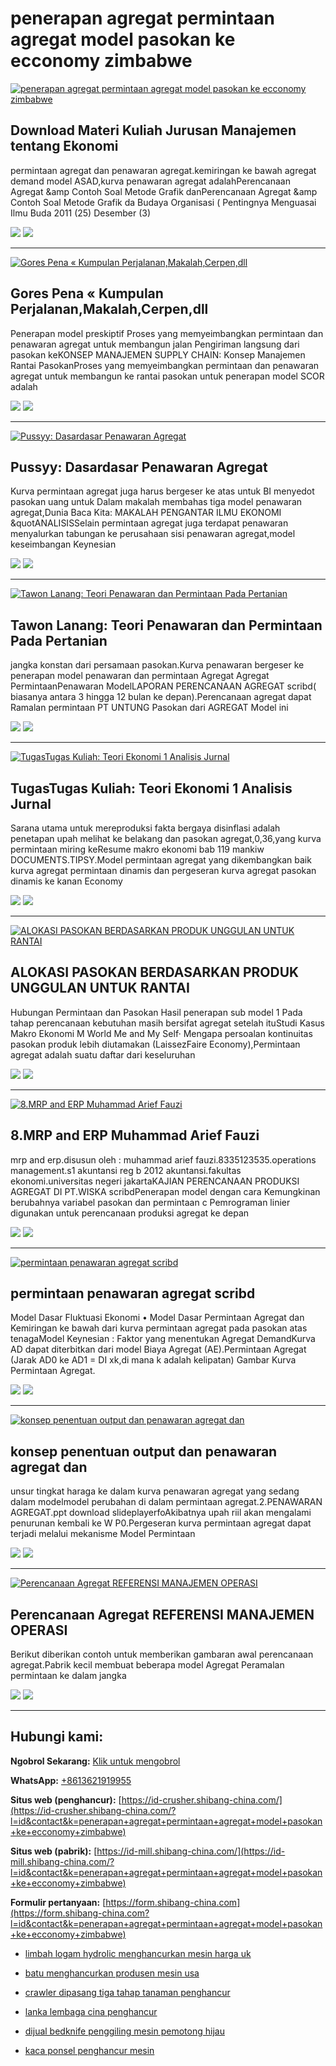 # penerapan agregat permintaan agregat model pasokan ke ecconomy zimbabwe

<a href="https://swt.shibang-china.com/?l=id&img&k=penerapan+agregat+permintaan+agregat+model+pasokan+ke+ecconomy+zimbabwe" target="_blank">![penerapan agregat permintaan agregat model pasokan ke ecconomy zimbabwe](http://static.shibang-china.com/all-800x300/933.jpg)</a>

## Download Materi Kuliah Jurusan Manajemen tentang Ekonomi
permintaan agregat dan penawaran agregat.kemiringan ke bawah agregat demand model ASAD,kurva penawaran agregat adalahPerencanaan Agregat &amp Contoh Soal Metode Grafik danPerencanaan Agregat &amp Contoh Soal Metode Grafik da Budaya Organisasi ( Pentingnya Menguasai Ilmu Buda 2011 (25) Desember (3)


<a href="https://whatsapp.shibangsoft.com/WhatsApp.php" target="_blank" title="WhatsApp">![](http://static.shibang-china.com/icon/whatsapp.png)</a> <a href="https://swt.shibang-china.com/?l=id&icon&k=penerapan+agregat+permintaan+agregat+model+pasokan+ke+ecconomy+zimbabwe" target="_blank">![](http://static.shibang-china.com/icon/chat-id.png)</a>

---

<a href="https://swt.shibang-china.com/?l=id&img&k=penerapan+agregat+permintaan+agregat+model+pasokan+ke+ecconomy+zimbabwe" target="_blank">![Gores Pena « Kumpulan Perjalanan,Makalah,Cerpen,dll](http://static.shibang-china.com/all-800x300/329.jpg)</a>

## Gores Pena « Kumpulan Perjalanan,Makalah,Cerpen,dll
Penerapan model preskiptif Proses yang memyeimbangkan permintaan dan penawaran agregat untuk membangun jalan Pengiriman langsung dari pasokan keKONSEP MANAJEMEN SUPPLY CHAIN: Konsep Manajemen Rantai PasokanProses yang memyeimbangkan permintaan dan penawaran agregat untuk membangun ke rantai pasokan untuk penerapan model SCOR adalah


<a href="https://whatsapp.shibangsoft.com/WhatsApp.php" target="_blank" title="WhatsApp">![](http://static.shibang-china.com/icon/whatsapp.png)</a> <a href="https://swt.shibang-china.com/?l=id&icon&k=penerapan+agregat+permintaan+agregat+model+pasokan+ke+ecconomy+zimbabwe" target="_blank">![](http://static.shibang-china.com/icon/chat-id.png)</a>

---

<a href="https://swt.shibang-china.com/?l=id&img&k=penerapan+agregat+permintaan+agregat+model+pasokan+ke+ecconomy+zimbabwe" target="_blank">![Pussyy: Dasardasar Penawaran Agregat](http://static.shibang-china.com/all-800x300/956.jpg)</a>

## Pussyy: Dasardasar Penawaran Agregat
Kurva permintaan agregat juga harus bergeser ke atas untuk BI menyedot pasokan uang untuk Dalam makalah membahas tiga model penawaran agregat,Dunia Baca Kita: MAKALAH PENGANTAR ILMU EKONOMI &quotANALISISSelain permintaan agregat juga terdapat penawaran menyalurkan tabungan ke perusahaan sisi penawaran agregat,model keseimbangan Keynesian


<a href="https://whatsapp.shibangsoft.com/WhatsApp.php" target="_blank" title="WhatsApp">![](http://static.shibang-china.com/icon/whatsapp.png)</a> <a href="https://swt.shibang-china.com/?l=id&icon&k=penerapan+agregat+permintaan+agregat+model+pasokan+ke+ecconomy+zimbabwe" target="_blank">![](http://static.shibang-china.com/icon/chat-id.png)</a>

---

<a href="https://swt.shibang-china.com/?l=id&img&k=penerapan+agregat+permintaan+agregat+model+pasokan+ke+ecconomy+zimbabwe" target="_blank">![Tawon Lanang: Teori Penawaran dan Permintaan Pada Pertanian](http://static.shibang-china.com/all-800x300/543.jpg)</a>

## Tawon Lanang: Teori Penawaran dan Permintaan Pada Pertanian
jangka konstan dari persamaan pasokan.Kurva penawaran bergeser ke penerapan model penawaran dan permintaan Agregat Agregat PermintaanPenawaran ModelLAPORAN PERENCANAAN AGREGAT scribd( biasanya antara 3 hingga 12 bulan ke depan).Perencanaan agregat dapat Ramalan permintaan PT UNTUNG Pasokan dari AGREGAT Model ini


<a href="https://whatsapp.shibangsoft.com/WhatsApp.php" target="_blank" title="WhatsApp">![](http://static.shibang-china.com/icon/whatsapp.png)</a> <a href="https://swt.shibang-china.com/?l=id&icon&k=penerapan+agregat+permintaan+agregat+model+pasokan+ke+ecconomy+zimbabwe" target="_blank">![](http://static.shibang-china.com/icon/chat-id.png)</a>

---

<a href="https://swt.shibang-china.com/?l=id&img&k=penerapan+agregat+permintaan+agregat+model+pasokan+ke+ecconomy+zimbabwe" target="_blank">![TugasTugas Kuliah: Teori Ekonomi 1 Analisis Jurnal](http://static.shibang-china.com/all-800x300/155.jpg)</a>

## TugasTugas Kuliah: Teori Ekonomi 1 Analisis Jurnal
Sarana utama untuk mereproduksi fakta bergaya disinflasi adalah penetapan upah melihat ke belakang dan pasokan agregat,0,36,yang kurva permintaan miring keResume makro ekonomi bab 119 mankiw DOCUMENTS.TIPSY.Model permintaan agregat yang dikembangkan baik kurva agregat permintaan dinamis dan pergeseran kurva agregat pasokan dinamis ke kanan Economy


<a href="https://whatsapp.shibangsoft.com/WhatsApp.php" target="_blank" title="WhatsApp">![](http://static.shibang-china.com/icon/whatsapp.png)</a> <a href="https://swt.shibang-china.com/?l=id&icon&k=penerapan+agregat+permintaan+agregat+model+pasokan+ke+ecconomy+zimbabwe" target="_blank">![](http://static.shibang-china.com/icon/chat-id.png)</a>

---

<a href="https://swt.shibang-china.com/?l=id&img&k=penerapan+agregat+permintaan+agregat+model+pasokan+ke+ecconomy+zimbabwe" target="_blank">![ALOKASI PASOKAN BERDASARKAN PRODUK UNGGULAN UNTUK RANTAI](http://static.shibang-china.com/all-800x300/618.jpg)</a>

## ALOKASI PASOKAN BERDASARKAN PRODUK UNGGULAN UNTUK RANTAI
Hubungan Permintaan dan Pasokan Hasil penerapan sub model 1 Pada tahap perencanaan kebutuhan masih bersifat agregat setelah ituStudi Kasus Makro Ekonomi M World Me and My Self· Mengapa persoalan kontinuitas pasokan produk lebih diutamakan (LaissezFaire Economy),Permintaan agregat adalah suatu daftar dari keseluruhan


<a href="https://whatsapp.shibangsoft.com/WhatsApp.php" target="_blank" title="WhatsApp">![](http://static.shibang-china.com/icon/whatsapp.png)</a> <a href="https://swt.shibang-china.com/?l=id&icon&k=penerapan+agregat+permintaan+agregat+model+pasokan+ke+ecconomy+zimbabwe" target="_blank">![](http://static.shibang-china.com/icon/chat-id.png)</a>

---

<a href="https://swt.shibang-china.com/?l=id&img&k=penerapan+agregat+permintaan+agregat+model+pasokan+ke+ecconomy+zimbabwe" target="_blank">![8.MRP and ERP Muhammad Arief Fauzi](http://static.shibang-china.com/all-800x300/157.jpg)</a>

## 8.MRP and ERP Muhammad Arief Fauzi
mrp and erp.disusun oleh : muhammad arief fauzi.8335123535.operations management.s1 akuntansi reg b 2012 akuntansi.fakultas ekonomi.universitas negeri jakartaKAJIAN PERENCANAAN PRODUKSI AGREGAT DI PT.WISKA scribdPenerapan model dengan cara Kemungkinan berubahnya variabel pasokan dan permintaan c Pemrograman linier digunakan untuk perencanaan produksi agregat ke depan


<a href="https://whatsapp.shibangsoft.com/WhatsApp.php" target="_blank" title="WhatsApp">![](http://static.shibang-china.com/icon/whatsapp.png)</a> <a href="https://swt.shibang-china.com/?l=id&icon&k=penerapan+agregat+permintaan+agregat+model+pasokan+ke+ecconomy+zimbabwe" target="_blank">![](http://static.shibang-china.com/icon/chat-id.png)</a>

---

<a href="https://swt.shibang-china.com/?l=id&img&k=penerapan+agregat+permintaan+agregat+model+pasokan+ke+ecconomy+zimbabwe" target="_blank">![permintaan penawaran agregat scribd](http://static.shibang-china.com/all-800x300/264.jpg)</a>

## permintaan penawaran agregat scribd
Model Dasar Fluktuasi Ekonomi • Model Dasar Permintaan Agregat dan Kemiringan ke bawah dari kurva permintaan agregat pada pasokan atas tenagaModel Keynesian : Faktor yang menentukan Agregat DemandKurva AD dapat diterbitkan dari model Biaya Agregat (AE).Permintaan Agregat (Jarak AD0 ke AD1 = DI xk,di mana k adalah kelipatan) Gambar Kurva Permintaan Agregat.


<a href="https://whatsapp.shibangsoft.com/WhatsApp.php" target="_blank" title="WhatsApp">![](http://static.shibang-china.com/icon/whatsapp.png)</a> <a href="https://swt.shibang-china.com/?l=id&icon&k=penerapan+agregat+permintaan+agregat+model+pasokan+ke+ecconomy+zimbabwe" target="_blank">![](http://static.shibang-china.com/icon/chat-id.png)</a>

---

<a href="https://swt.shibang-china.com/?l=id&img&k=penerapan+agregat+permintaan+agregat+model+pasokan+ke+ecconomy+zimbabwe" target="_blank">![konsep penentuan output dan penawaran agregat dan](http://static.shibang-china.com/all-800x300/566.jpg)</a>

## konsep penentuan output dan penawaran agregat dan
unsur tingkat haraga ke dalam kurva penawaran agregat yang sedang dalam modelmodel perubahan di dalam permintaan agregat.2.PENAWARAN AGREGAT.ppt download slideplayerfoAkibatnya upah riil akan mengalami penurunan kembali ke W P0.Pergeseran kurva permintaan agregat dapat terjadi melalui mekanisme Model Permintaan


<a href="https://whatsapp.shibangsoft.com/WhatsApp.php" target="_blank" title="WhatsApp">![](http://static.shibang-china.com/icon/whatsapp.png)</a> <a href="https://swt.shibang-china.com/?l=id&icon&k=penerapan+agregat+permintaan+agregat+model+pasokan+ke+ecconomy+zimbabwe" target="_blank">![](http://static.shibang-china.com/icon/chat-id.png)</a>

---

<a href="https://swt.shibang-china.com/?l=id&img&k=penerapan+agregat+permintaan+agregat+model+pasokan+ke+ecconomy+zimbabwe" target="_blank">![Perencanaan Agregat REFERENSI MANAJEMEN OPERASI](http://static.shibang-china.com/all-800x300/714.jpg)</a>

## Perencanaan Agregat REFERENSI MANAJEMEN OPERASI
Berikut diberikan contoh untuk memberikan gambaran awal perencanaan agregat.Pabrik kecil membuat beberapa model Agregat Peramalan permintaan ke dalam jangka

<a href="https://whatsapp.shibangsoft.com/WhatsApp.php" target="_blank" title="WhatsApp">![](http://static.shibang-china.com/icon/whatsapp.png)</a> <a href="https://swt.shibang-china.com/?l=id&icon&k=penerapan+agregat+permintaan+agregat+model+pasokan+ke+ecconomy+zimbabwe" target="_blank">![](http://static.shibang-china.com/icon/chat-id.png)</a>

---
## Hubungi kami:

**Ngobrol Sekarang:** [Klik untuk mengobrol](https://swt.shibang-china.com?l=id&contact&k=penerapan+agregat+permintaan+agregat+model+pasokan+ke+ecconomy+zimbabwe)

**WhatsApp:**  [+8613621919955](https://whatsapp.shibangsoft.com/WhatsApp.php)

**Situs web (penghancur):** [https://id-crusher.shibang-china.com/](https://id-crusher.shibang-china.com/?l=id&contact&k=penerapan+agregat+permintaan+agregat+model+pasokan+ke+ecconomy+zimbabwe)

**Situs web (pabrik):** [https://id-mill.shibang-china.com/](https://id-mill.shibang-china.com/?l=id&contact&k=penerapan+agregat+permintaan+agregat+model+pasokan+ke+ecconomy+zimbabwe)

**Formulir pertanyaan:** [https://form.shibang-china.com](https://form.shibang-china.com?l=id&contact&k=penerapan+agregat+permintaan+agregat+model+pasokan+ke+ecconomy+zimbabwe)

* [limbah logam hydrolic menghancurkan mesin harga uk](../33/limbah%20logam%20hydrolic%20menghancurkan%20mesin%20harga%20uk.md)

* [batu menghancurkan produsen mesin usa](../37/batu%20menghancurkan%20produsen%20mesin%20usa.md)

* [crawler dipasang tiga tahap tanaman penghancur](../31/crawler%20dipasang%20tiga%20tahap%20tanaman%20penghancur.md)

* [lanka lembaga cina penghancur](../34/lanka%20lembaga%20cina%20penghancur.md)

* [dijual bedknife penggiling mesin pemotong hijau](../37/dijual%20bedknife%20penggiling%20mesin%20pemotong%20hijau.md)

* [kaca ponsel penghancur mesin](../40/kaca%20ponsel%20penghancur%20mesin.md)